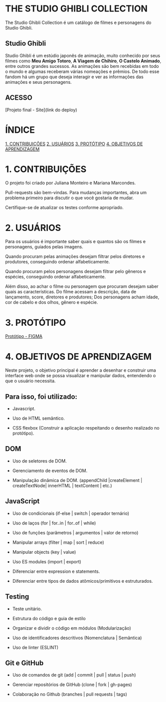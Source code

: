 # THE STUDIO GHIBLI COLLECTION
The Studio Ghibli Collection é um catálogo de filmes e personagens do Studio Ghibli. 

## Studio Ghibli
Studio Ghibli é um estúdio japonês de animação, muito
conhecido por seus filmes como **Meu Amigo Totoro**,
**A Viagem de Chihiro**, **O Castelo Animado**, entre outros grandes sucessos.
As animações são bem recebidas em todo o mundo e algumas receberam
várias nomeações e prêmios. De todo esse fandom há um grupo que deseja
interagir e ver as informações das animações e seus personagens.

## ACESSO
[Projeto final - Site](link do deploy)

# ÍNDICE
[1. CONTRIBUIÇÕES](#1-contribuicoes)
[2. USUÁRIOS](#2-usuarios)
[3. PROTÓTIPO](#3-prototipo)
[4. OBJETIVOS DE APRENDIZAGEM](#4-objetivos-de-aprendizagem)

# 1. CONTRIBUIÇÕES
O projeto foi criado por Juliana Monteiro e Mariana Marcondes. 

Pull-requests são bem-vindas. Para mudanças importantes, abra um problema primeiro para discutir o que você gostaria de mudar.

Certifique-se de atualizar os testes conforme apropriado.
# 2. USUÁRIOS
Para os usuários é importante saber quais e quantos são os filmes e personagens, guiados pelas imagens.

Quando procuram pelas animações desejam filtrar pelos diretores e produtores, conseguindo ordenar alfabeticamente. 

Quando procuram pelos personagens desejam filtrar pelo gêneros e espécies, conseguindo ordenar alfabeticamente. 

Além disso, ao achar o filme ou personagem que procuram desejam saber quais as características. Do filme acessam a descrição, data de lançamento, score, diretores e produtores; Dos personagens acham idade, cor de cabelo e dos olhos, gênero e espécie. 
 
# 3. PROTÓTIPO
[Protótipo - FIGMA](https://www.figma.com/file/b6xHNBIhvOnxoEDV33lGMf/Projeto-Ghibli?node-id=0%3A817)

# 4. OBJETIVOS DE APRENDIZAGEM
Neste projeto, o objetivo principal é aprender a desenhar e construir uma interface web onde se possa visualizar e manipular dados, entendendo o que o usuário necessita.

## Para isso, foi utilizado:

- Javascript.

- Uso de HTML semântico.

- CSS flexbox (Construir a aplicação respeitando o desenho realizado no protótipo).

## DOM 
- Uso de seletores de DOM.

- Gerenciamento de eventos de DOM.

- Manipulação dinâmica de DOM. (appendChild |createElement | createTextNode| innerHTML | textContent | etc.)

## JavaScript

- Uso de condicionais (if-else | switch | operador ternário)

- Uso de laços (for | for..in | for..of | while)

- Uso de funções (parâmetros | argumentos | valor de retorno)

- Manipular arrays (filter | map | sort | reduce)

- Manipular objects (key | value)

- Uso ES modules (import | export)

- Diferenciar entre expression e statements.

- Diferenciar entre tipos de dados atômicos/primitivos e estruturados.

## Testing

- Teste unitário.

- Estrutura do código e guia de estilo

- Organizar e dividir o código em módulos (Modularização)

- Uso de identificadores descritivos (Nomenclatura | Semântica)

- Uso de linter (ESLINT)

## Git e GitHub

- Uso de comandos de git (add | commit | pull | status | push)

- Gerenciar repositórios de GitHub (clone | fork | gh-pages)

- Colaboração no Github (branches | pull requests | tags)
